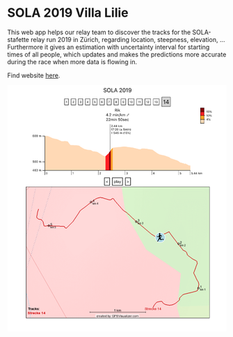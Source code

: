 # SOLA 2019 Villa Lilie

This web app helps our relay team to discover the tracks for the SOLA-stafette relay run 2019 in Zürich, regarding location, steepness, elevation, ... Furthermore it gives an estimation with uncertainty interval for starting times of all people, which updates and makes the predictions more accurate during the race when more data is flowing in.

Find website [here](https://rikmelis.github.io/sola/).

![Alt text](/screenshot.png "Screenshot")
